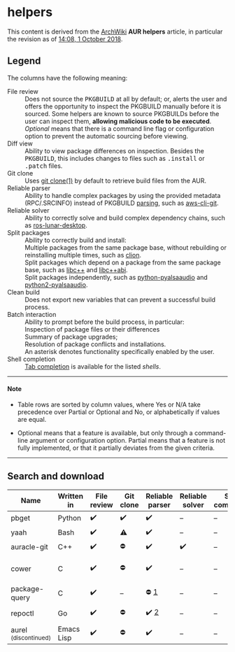 # helpers
This content is derived from the [ArchWiki](https://wiki.archlinux.org) **AUR helpers** article, in particular the revision as of [14:08, 1 October 2018](https://wiki.archlinux.org/index.php?title=AUR_helpers&oldid=545420).

## Legend

The columns have the following meaning:

<dl>
<dt>File review</dt>
<dd>Does not source the <tt>PKGBUILD</tt> at all by default; or, alerts the user and offers the opportunity to inspect the PKGBUILD manually before it is sourced. Some helpers are known to source PKGBUILDs before the user can inspect them, <b>allowing malicious code to be executed</b>. <i>Optional</i> means that there is a command line flag or configuration option to prevent the automatic sourcing before viewing.</dd>

<dt>Diff view</dt>
<dd>Ability to view package differences on inspection. Besides the <tt>PKGBUILD</tt>, this includes changes to files such as <tt>.install</tt> or <tt>.patch</tt> files.</dd>

<dt>Git clone</dt>
<dd>Uses <a href="https://jlk.fjfi.cvut.cz/arch/manpages/man/extra/git/git-clone.1.en">git clone(1)</a> by default to retrieve build files from the AUR.</dd>

<dt>Reliable parser</dt> 
<dd>Ability to handle complex packages by using the provided metadata (RPC/.SRCINFO) instead of PKGBUILD <a  href="https://en.wikipedia.org/wiki/Parsing#Parser">parsing</a>, such as <a href="https://aur.archlinux.org/packages/aws-cli-git/">aws-cli-git</a>.</dd>

<dt>Reliable solver</dt> 
<dd>Ability to correctly solve and build complex dependency chains, such as <a href="https://aur.archlinux.org/packages/ros-lunar-desktop/">ros-lunar-desktop</a>.</dd>

<dt>Split packages</dt>
<dd>Ability to correctly build and install:</dd>
<dd>Multiple packages from the same package base, without rebuilding or reinstalling multiple times, such as <a href="https://aur.archlinux.org/packages/clion">clion</a>.</dd>
<dd>Split packages which depend on a package from the same package base, such as <a href="https://aur.archlinux.org/packages/libc++">libc++</a> and <a href="https://aur.archlinux.org/packages/libc++abi">libc++abi</a>.</dd>
<dd>Split packages independently, such as <a href="https://aur.archlinux.org/packages/python-pyalsaaudio">python-pyalsaaudio</a> and <a href="https://aur.archlinux.org/packages/python2-pyalsaaudio">python2-pyalsaaudio</a>.</dd>

<dt>Clean build</dt>
<dd>Does not export new variables that can prevent a successful build process.</dd>

<dt>Batch interaction</dt>
<dd>Ability to prompt before the build process, in particular:</dd>
<dd>Inspection of package files or their differences</dd>
<dd>Summary of package upgrades;</dd>
<dd>Resolution of package conflicts and installations.</dd>
<dd>An asterisk denotes functionality specifically enabled by the user.</dd>

<dt>Shell completion</dt>
<dd><a href="https://en.wikipedia.org/wiki/Command-line_completion">Tab completion</a> is available for the listed <i>shells</i>.</dd>
</dl>

----
#### Note

* Table rows are sorted by column values, where Yes or N/A take precedence over Partial or Optional and No, or alphabetically if values are equal.

* Optional means that a feature is available, but only through a command-line argument or configuration option. Partial means that a feature is not fully implemented, or that it partially deviates from the given criteria.
----

## Search and download

| Name                                    | Written in | File review        | Git clone          | Reliable parser                                                                  | Reliable solver    | Shell completion | Specificity                             |
| ---                                     | ---        | ---                | ---                | ---                                                                              | ---                | ---              | ---                                     |
| pbget                                   | Python     | :heavy_check_mark: | :heavy_check_mark: | :heavy_check_mark:                                                               | –                  | –                |                                         |
| yaah                                    | Bash       | :heavy_check_mark: | :warning:          | :heavy_check_mark:                                                               | –                  | –                |                                         |
| auracle-git                             | C++        | :heavy_check_mark: | :no_entry:         | :heavy_check_mark:                                                               | :heavy_check_mark: | –                | print build order                       |
| cower                                   | C          | :heavy_check_mark: | :no_entry:         | :heavy_check_mark:                                                               | –                  | –                | regex support, sort by votes/popularity |
| package-query                           | C          | :heavy_check_mark: | –                  | :no_entry: [1](https://github.com/archlinuxfr/package-query/issues/135)          | –                  | –                | search only                             |
| repoctl                                 | Go         | :heavy_check_mark: | :no_entry:         | :heavy_check_mark: [2](https://github.com/goulash/pacman/blob/master/aur/aur.go) | –                  | –                | local repository support                |
| aurel <br><small>(discontinued)</small> | Emacs Lisp | :heavy_check_mark: | :no_entry:         | :heavy_check_mark:                                                               | –                  | –                | Emacs integration                       |
